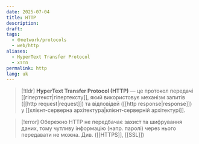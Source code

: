 ```yaml
---
date: 2025-07-04
title: HTTP
description: 
draft: 
tags:
  - 🌐network/protocols
  - web/http
aliases:
  - HyperText Transfer Protocol
  - хттп
permalink: http
lang: uk
---
```


> [!tldr]
> **HyperText Transfer Protocol (HTTP)** — це протокол передачі [[гіпертекст|гіпертексту]], який використовує механізм запитів ([[http request|request]]) та відповідей ([[http response|response]]) у [[клієнт-серверна архітектура|клієнт-серверній архітектурі]].

> [!error] Обережно
>  HTTP не передбачає захист та шифрування даних, тому чутливу інформацію (напр. паролі) через нього передавати не можна. Див. ([[HTTPS]], [[SSL]])
